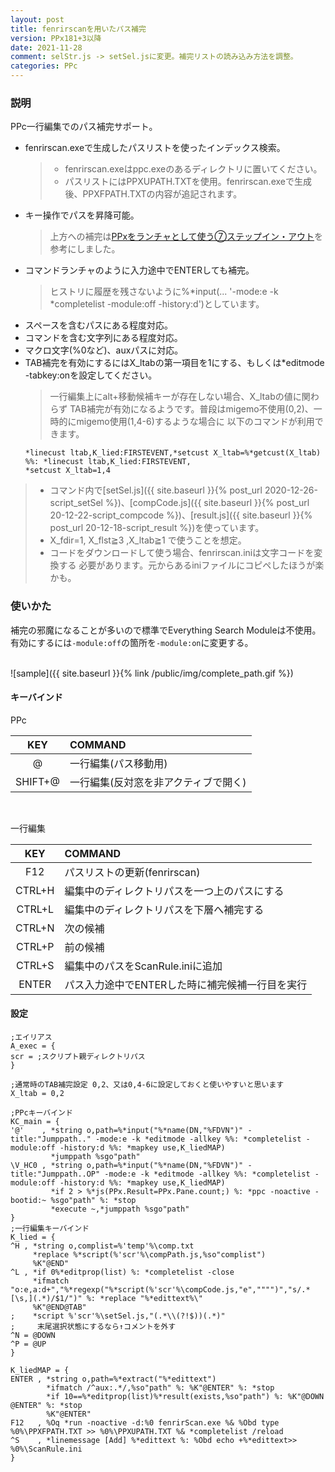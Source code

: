 ```yaml
---
layout: post
title: fenrirscanを用いたパス補完
version: PPx181+3以降
date: 2021-11-28
comment: selStr.js -> setSel.jsに変更。補完リストの読み込み方法を調整。
categories: PPc
---
```

### 説明
PPc一行編集でのパス補完サポート。
- fenrirscan.exeで生成したパスリストを使ったインデックス検索。
  > - fenrirscan.exeはppc.exeのあるディレクトリに置いてください。
  > - パスリストにはPPXUPATH.TXTを使用。fenrirscan.exeで生成後、PPXFPATH.TXTの内容が追記されます。
- キー操作でパスを昇降可能。
  > 上方への補完は[PPxをランチャとして使う⑦ステップイン・アウト](http://hoehoetukasa.blogspot.com/2018/11/ppx_7.html)を参考にしました。
- コマンドランチャのように入力途中でENTERしても補完。
  > ヒストリに履歴を残さないように%\*input(... '-mode:e -k \*completelist -module:off -history:d')としています。
- スペースを含むパスにある程度対応。
- コマンドを含む文字列にある程度対応。
- マクロ文字(%0など)、auxパスに対応。
- TAB補完を有効にするにはX\_ltabの第一項目を1にする、もしくは\*editmode -tabkey:onを設定してください。<BR>
  > 一行編集上にalt+移動候補キーが存在しない場合、X\_ltabの値に関わらず
  TAB補完が有効になるようです。普段はmigemo不使用(0,2)、一時的にmigemo使用(1,4-6)するような場合に
  以下のコマンドが利用できます。<BR>
   ```
   *linecust ltab,K_lied:FIRSTEVENT,*setcust X_ltab=%*getcust(X_ltab) %%: *linecust ltab,K_lied:FIRSTEVENT,
   *setcust X_ltab=1,4
   ```

> - コマンド内で[setSel.js]({{ site.baseurl }}{% post_url 2020-12-26-script_setSel %})、[compCode.js]({{ site.baseurl }}{% post_url 20-12-22-script_compcode %})、[result.js]({{ site.baseurl }}{% post_url 20-12-18-script_result %})を使っています。
> - X\_fdir=1, X\_flst≧3 ,X\_ltab≧1 で使うことを想定。
> - コードをダウンロードして使う場合、fenrirscan.iniは文字コードを変換する
  必要があります。元からあるiniファイルにコピペしたほうが楽かも。

### 使いかた
補完の邪魔になることが多いので標準でEverything Search Moduleは不使用。
有効にするには`-module:off`の箇所を`-module:on`に変更する。

<BR>
![sample]({{ site.baseurl }}{% link /public/img/complete_path.gif %})

#### キーバインド
PPc

| KEY | COMMAND |
|:-:|:-|
| @ | 一行編集(パス移動用) |
| SHIFT+@ | 一行編集(反対窓を非アクティブで開く) |

<BR>

一行編集

| KEY | COMMAND |
|:-:|:-|
| F12 | パスリストの更新(fenrirscan) |
| CTRL+H | 編集中のディレクトリパスを一つ上のパスにする |
| CTRL+L | 編集中のディレクトリパスを下層へ補完する |
| CTRL+N | 次の候補 |
| CTRL+P | 前の候補 |
| CTRL+S | 編集中のパスをScanRule.iniに追加 |
| ENTER | パス入力途中でENTERした時に補完候補一行目を実行 |


#### 設定

```clean
;エイリアス
A_exec = {
scr = ;スクリプト親ディレクトリパス
}

;通常時のTAB補完設定 0,2、又は0,4-6に設定しておくと使いやすいと思います
X_ltab = 0,2

;PPcキーバインド
KC_main = {
'@'    , *string o,path=%*input("%*name(DN,"%FDVN")" -title:"Jumppath.." -mode:e -k *editmode -allkey %%: *completelist -module:off -history:d %%: *mapkey use,K_liedMAP)
         *jumppath %sgo"path"
\V_HC0 , *string o,path=%*input("%*name(DN,"%FDVN")" -title:"Jumppath..OP" -mode:e -k *editmode -allkey %%: *completelist -module:off -history:d %%: *mapkey use,K_liedMAP)
         *if 2 > %*js(PPx.Result=PPx.Pane.count;) %: *ppc -noactive -bootid:~ %sgo"path" %: *stop
         *execute ~,*jumppath %sgo"path"
}
;一行編集キーバインド
K_lied = {
^H , *string o,complist=%'temp'%\comp.txt
     *replace %*script(%'scr'%\compPath.js,%so"complist")
     %K"@END"
^L , *if 0%*editprop(list) %: *completelist -close
     *ifmatch "o:e,a:d+","%*regexp("%*script(%'scr'%\compCode.js,"e","""")","s/.*[\s,](.*)/$1/")" %: *replace "%*edittext%\"
     %K"@END@TAB"
;    *script %'scr'%\setSel.js,"(.*\\(?!$))(.*)"
;     末尾選択状態にするなら↑コメントを外す
^N = @DOWN
^P = @UP
}

K_liedMAP = {
ENTER , *string o,path=%*extract("%*edittext")
        *ifmatch /^aux:.*/,%so"path" %: %K"@ENTER" %: *stop
        *if 10==%*editprop(list)%*result(exists,%so"path") %: %K"@DOWN @ENTER" %: *stop
        %K"@ENTER"
F12   , %Oq *run -noactive -d:%0 fenrirScan.exe %& %Obd type %0%\PPXFPATH.TXT >> %0%\PPXUPATH.TXT %& *completelist /reload
^S    , *linemessage [Add] %*edittext %: %Obd echo +%*edittext>> %0%\ScanRule.ini
}
```
<BR>
<script src="https://gist.github.com/tar80/bb366d370a8a25ee903b3163d42a82f1.js"></script>
